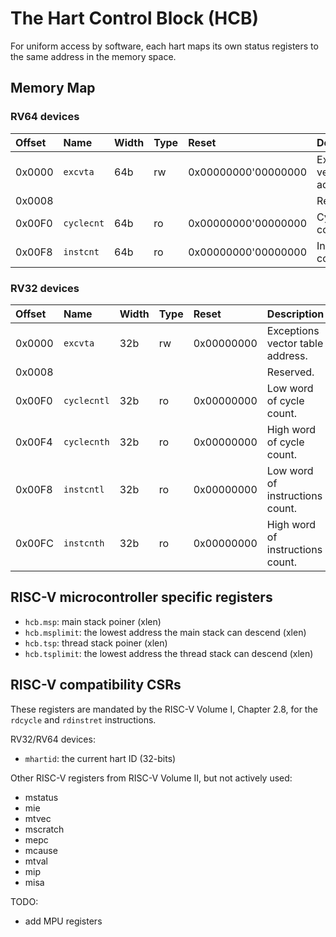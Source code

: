 # The Hart Control Block (HCB)

For uniform access by software, each hart maps its own status registers to the same address in the memory space.

## Memory Map

### RV64 devices

| Offset | Name | Width | Type | Reset | Description | 
|:-------|:-----|:------|:-----|:------|-------------|
| 0x0000 | `excvta` | 64b | rw | 0x00000000'00000000 | Exceptions vector table address.  |
| 0x0008 | | | | | Reserved.  |
| 0x00F0 | `cyclecnt` | 64b | ro | 0x00000000'00000000 | Cycle count. |
| 0x00F8 | `instcnt` | 64b | ro | 0x00000000'00000000 | Instructions count. |

### RV32 devices

| Offset | Name | Width | Type | Reset | Description | 
|:-------|:-----|:------|:-----|:------|-------------|
| 0x0000 | `excvta` | 32b | rw | 0x00000000 | Exceptions vector table address.  |
| 0x0008 | | | | | Reserved.  |
| 0x00F0 | `cyclecntl` | 32b | ro | 0x00000000 | Low word of cycle count. |
| 0x00F4 | `cyclecnth` | 32b | ro | 0x00000000 | High word of cycle count. |
| 0x00F8 | `instcntl` | 32b | ro | 0x00000000 | Low word of instructions count. |
| 0x00FC | `instcnth` | 32b | ro | 0x00000000 | High word of instructions count. |


## RISC-V microcontroller specific registers

- `hcb.msp`: main stack poiner (xlen)
- `hcb.msplimit`: the lowest address the main stack can descend (xlen)
- `hcb.tsp`: thread stack poiner (xlen)
- `hcb.tsplimit`: the lowest address the thread stack can descend (xlen)

## RISC-V compatibility CSRs

These registers are mandated by the RISC-V Volume I, Chapter 2.8, for the `rdcycle` and `rdinstret` instructions.

RV32/RV64 devices:

- `mhartid`: the current hart ID (32-bits)

Other RISC-V registers from RISC-V Volume II, but not actively used:

- mstatus 
- mie 
- mtvec 
- mscratch 
- mepc 
- mcause 
- mtval 
- mip 
- misa 


TODO: 

- add MPU registers
